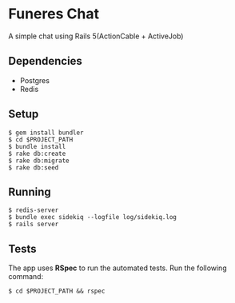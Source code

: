 # Funeres Chat

A simple chat using Rails 5(ActionCable + ActiveJob)

## Dependencies

* Postgres
* Redis

## Setup

```shell
$ gem install bundler
$ cd $PROJECT_PATH
$ bundle install
$ rake db:create
$ rake db:migrate
$ rake db:seed
```

## Running
```shell
$ redis-server
$ bundle exec sidekiq --logfile log/sidekiq.log
$ rails server
```

## Tests

The app uses **RSpec** to run the automated tests. Run the following command:

```shell
$ cd $PROJECT_PATH && rspec
```

